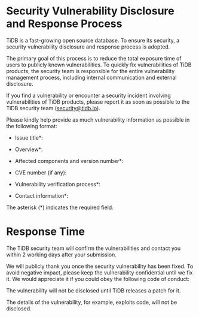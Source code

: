 # Security Vulnerability Disclosure and Response Process

TiDB is a fast-growing open source database. To ensure its security, a security vulnerability disclosure and response process is adopted.

The primary goal of this process is to reduce the total exposure time of users to publicly known vulnerabilities. To quickly fix vulnerabilities of TiDB products, the security team is responsible for the entire vulnerability management process, including internal communication and external disclosure.

If you find a vulnerability or encounter a security incident involving vulnerabilities of TiDB products, please report it as soon as possible to the TiDB security team (security@tidb.io).

Please kindly help provide as much vulnerability information as possible in the following format:

- Issue title*:

- Overview*:

- Affected components and version number*:

- CVE number (if any):

- Vulnerability verification process*:

- Contact information*:

The asterisk (*) indicates the required field.

# Response Time

The TiDB security team will confirm the vulnerabilities and contact you within 2 working days after your submission.

We will publicly thank you once the security vulnerability has been fixed. To avoid negative impact, please keep the vulnerability confidential until we fix it. We would appreciate it if you could obey the following code of conduct:

The vulnerability will not be disclosed until TiDB releases a patch for it.

The details of the vulnerability, for example, exploits code, will not be disclosed.
